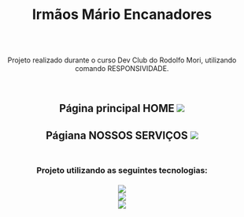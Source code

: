 <h1 align="center"> Irmãos Mário Encanadores</h1>
<br>
<br>
<p align="center"> Projeto realizado durante o curso Dev Club do Rodolfo Mori, utilizando comando RESPONSIVIDADE.</p>
<br>
<h2 align="center"> Página principal HOME
<img src="https://github.com/JeosafaJunior/irmaos-mario/blob/main/1.png?raw=true" />
<br>
<h2 align="center"> Págiana NOSSOS SERVIÇOS
<img src="https://github.com/JeosafaJunior/irmaos-mario/blob/main/2.png?raw=true" />
<br>
<br>
<h3 align="center"> Projeto utilizando as seguintes tecnologias:
  <br>
  <br>
<img src="https://img.shields.io/badge/HTML5-E34F26?style=for-the-badge&logo=html5&logoColor=white" />
  <br>
<img src="https://img.shields.io/badge/CSS-239120?&style=for-the-badge&logo=css3&logoColor=white" />
  <br>
<img src="https://img.shields.io/badge/JavaScript-F7DF1E?style=for-the-badge&logo=javascript&logoColor=black" />









